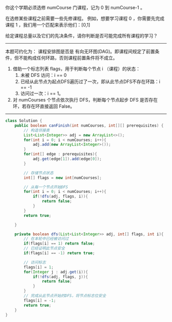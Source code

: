 你这个学期必须选修 numCourse 门课程，记为 0 到 numCourse-1 。

在选修某些课程之前需要一些先修课程。 例如，想要学习课程 0 ，你需要先完成课程 1 ，我们用一个匹配来表示他们：[0,1]

给定课程总量以及它们的先决条件，请你判断是否可能完成所有课程的学习？

***

本题可约化为： 课程安排图是否是 有向无环图(DAG)。即课程间规定了前置条件，但不能构成任何环路，否则课程前置条件将不成立。

1. 借助一个标志列表 flags，用于判断每个节点 i （课程）的状态：
    1. 未被 DFS 访问：i == 0
    2. 已经从此节点为起点DFS遍历过了一次，即从此节点DFS不存在环路：i == -1
    3. 访问过一次：i == 1。
2. 对 numCourses 个节点依次执行 DFS，判断每个节点起步 DFS 是否存在环，若存在环直接返回 False。

*** 

```Java
class Solution {
    public boolean canFinish(int numCourses, int[][] prerequisites) {
        // 构造邻接表
        List<List<Integer>> adj = new ArrayList<>();
        for(int i = 0; i < numCourses; i++){
            adj.add(new ArrayList<Integer>());
        }
        for(int[] edge : prerequisites){
            adj.get(edge[1]).add(edge[0]);
        }

        // 存储节点状态
        int[] flags = new int[numCourses];

        // 从每一个节点开始DFS
        for(int i = 0; i < numCourses; i++){
            if(!dfs(adj, flags, i)){
                return false;
            }
        }
        return true;

    }

    private boolean dfs(List<List<Integer>> adj, int[] flags, int i){
        // 在本轮中已经被访问过
        if(flags[i] == 1) return false;
        // 已经证明此节点安全
        if(flags[i] == -1) return true;

        // 访问标志
        flags[i] = 1;
        for(Integer j : adj.get(i)){
            if(!dfs(adj, flags, j)){
                return false;
            }
        }
        // 完成从此节点开始的DFS，将节点标志位安全
        flags[i] = -1;
        return true;
    }
}
```
